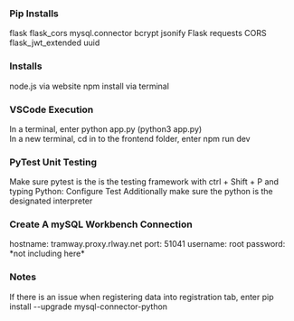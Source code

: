 <h3>Pip Installs</h3>
flask
flask_cors
mysql.connector
bcrypt
jsonify
Flask
requests
CORS
flask_jwt_extended
uuid

<h3>Installs</h3>
node.js via website
npm install via terminal

<h3>VSCode Execution</h3>
In a terminal, enter python app.py (python3 app.py) <br/>
In a new terminal, cd in to the frontend folder, enter npm run dev

<h3>PyTest Unit Testing</h3>
Make sure pytest is the is the testing framework with ctrl + Shift + P and typing Python: Configure Test
Additionally make sure the python is the designated interpreter

<h3>Create A mySQL Workbench Connection</h3>
hostname: tramway.proxy.rlway.net
port: 51041
username: root
password: *not including here*

<h3>Notes</h3>
If there is an issue when registering data into registration tab, enter pip install --upgrade mysql-connector-python
